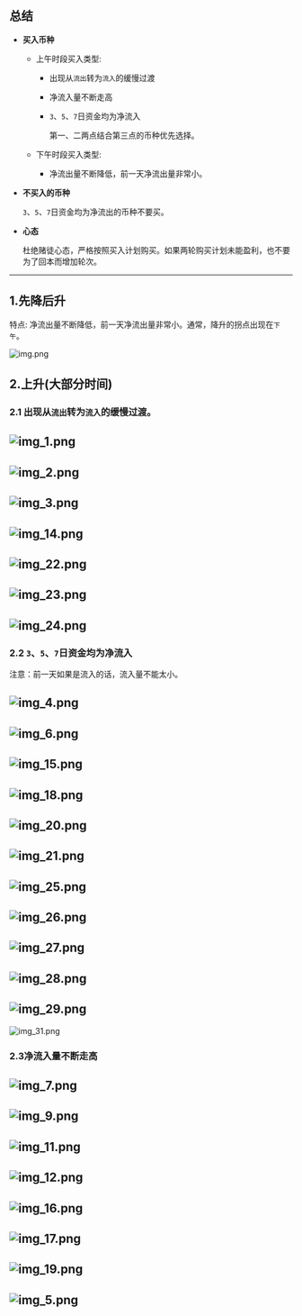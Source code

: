 ## 总结
- **买入币种**
    - 上午时段买入类型:
        - 出现从`流出`转为`流入`的缓慢过渡
        - 净流入量不断走高
        - `3`、`5`、`7`日资金均为净流入
          
          第一、二两点结合第三点的币种优先选择。

    - 下午时段买入类型:
        - 净流出量不断降低，前一天净流出量非常小。
- **不买入的币种**
  
  `3`、`5`、`7`日资金均为净流出的币种不要买。
- **心态**
  
    杜绝赌徒心态，严格按照买入计划购买。如果两轮购买计划未能盈利，也不要为了回本而增加轮次。
------
## 1.先降后升
特点:
净流出量不断降低，前一天净流出量非常小。通常，降升的拐点出现在`下午`。

![img.png](./img.png)

## 2.上升(大部分时间)
### 2.1 出现从`流出`转为`流入`的缓慢过渡。

![img_1.png](./img_1.png)
------

![img_2.png](./img_2.png)
------

![img_3.png](./img_3.png)
------

![img_14.png](./img_14.png)
------

![img_22.png](./img_22.png)
------

![img_23.png](./img_23.png)
------

![img_24.png](./img_24.png)
------
### 2.2 `3`、`5`、`7`日资金均为净流入
注意：前一天如果是流入的话，流入量不能太小。

![img_4.png](./img_4.png)
------

![img_6.png](./img_6.png)
------

![img_15.png](./img_15.png)
------

![img_18.png](./img_18.png)
------

![img_20.png](./img_20.png)
------

![img_21.png](./img_21.png)
------

![img_25.png](./img_25.png)
------

![img_26.png](./img_26.png)
------

![img_27.png](./img_27.png)
------

![img_28.png](./img_28.png)
------

![img_29.png](./img_29.png)
------

![img_31.png](./img_31.png)
### 2.3净流入量不断走高
![img_7.png](./img_7.png)
------

![img_9.png](./img_9.png)
------

![img_11.png](./img_11.png)
------

![img_12.png](./img_12.png)
------

![img_16.png](./img_16.png)
------

![img_17.png](./img_17.png)
------

![img_19.png](./img_19.png)
------

![img_5.png](./img_5.png)
------